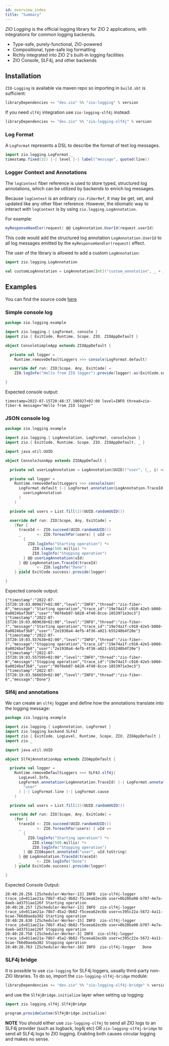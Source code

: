 ```yaml
---
id: overview_index
title: "Summary"
---
```


_ZIO Logging_ is the official logging library for ZIO 2 applications, with integrations for common logging backends.

- Type-safe, purely-functional, ZIO-powered
- Compositional, type-safe log formatting
- Richly integrated into ZIO 2's built-in logging facilities
- ZIO Console, SLF4j, and other backends

## Installation

`ZIO-Logging` is available via maven repo so importing in `build.sbt` is sufficient:

```scala
libraryDependencies += "dev.zio" %% "zio-logging" % version
```

If you need `slf4j` integration use `zio-logging-slf4j` instead: 

```scala
libraryDependencies += "dev.zio" %% "zio-logging-slf4j" % version
```

### Log Format

A `LogFormat` represents a DSL to describe the format of text log messages.

```scala
import zio.logging.LogFormat._
timestamp.fixed(32) |-| level |-| label("message", quoted(line))
```

### Logger Context and Annotations

The `logContext` fiber reference is used to store typed, structured log
annotations, which can be utilized by backends to enrich log messages.

Because `logContext` is an ordinary `zio.FiberRef`, it may be get, set,
and updated like any other fiber reference. However, the idiomatic way to
interact with `logContext` is by using `zio.logging.LogAnnotation`.

For example:

```scala
myResponseHandler(request) @@ LogAnnotation.UserId(request.userId)
```

This code would add the structured log annotation `LogAnnotation.UserId`
to all log messages emitted by the `myResponseHandler(request)` effect.

The user of the library is allowed to add a custom `LogAnnotation`: 

```scala
import zio.logging.LogAnnotation

val customLogAnnotation = LogAnnotation[Int]("custom_annotation", _ + _, _.toString)
```

## Examples

You can find the source code [here](https://github.com/zio/zio-logging/tree/master/examples/src/main/scala/zio/logging/example)

### Simple console log

```scala
package zio.logging.example

import zio.logging.{ LogFormat, console }
import zio.{ ExitCode, Runtime, Scope, ZIO, ZIOAppDefault }

object ConsoleSimpleApp extends ZIOAppDefault {

  private val logger =
    Runtime.removeDefaultLoggers >>> console(LogFormat.default)

  override def run: ZIO[Scope, Any, ExitCode] =
    ZIO.logInfo("Hello from ZIO logger").provide(logger).as(ExitCode.success)

}
```

Expected console output:

```
timestamp=2022-07-15T20:48:37.106927+02:00 level=INFO thread=zio-fiber-6 message="Hello from ZIO logger"
```

### JSON console log

```scala
package zio.logging.example

import zio.logging.{ LogAnnotation, LogFormat, consoleJson }
import zio.{ ExitCode, Runtime, Scope, ZIO, ZIOAppDefault, _ }

import java.util.UUID

object ConsoleJsonApp extends ZIOAppDefault {

  private val userLogAnnotation = LogAnnotation[UUID]("user", (_, i) => i, _.toString)

  private val logger =
    Runtime.removeDefaultLoggers >>> consoleJson(
      LogFormat.default |-| LogFormat.annotation(LogAnnotation.TraceId) |-| LogFormat.annotation(
        userLogAnnotation
      )
    )

  private val users = List.fill(2)(UUID.randomUUID())

  override def run: ZIO[Scope, Any, ExitCode] =
    (for {
      traceId <- ZIO.succeed(UUID.randomUUID())
      _       <- ZIO.foreachPar(users) { uId =>
        {
          ZIO.logInfo("Starting operation") *>
            ZIO.sleep(500.millis) *>
            ZIO.logInfo("Stopping operation")
        } @@ userLogAnnotation(uId)
      } @@ LogAnnotation.TraceId(traceId)
      _       <- ZIO.logInfo("Done")
    } yield ExitCode.success).provide(logger)

}
```

Expected console output:

```
{"timestamp":"2022-07-15T20:19:03.009677+02:00","level":"INFO","thread":"zio-fiber-8","message":"Starting operation","trace_id":"19e74a1f-c910-42e5-b060-8a0024baf3b8","user":"06f6eb07-b828-4f40-8cce-1853971e3ec3"}
{"timestamp":"2022-07-15T20:19:03.009638+02:00","level":"INFO","thread":"zio-fiber-7","message":"Starting operation","trace_id":"19e74a1f-c910-42e5-b060-8a0024baf3b8","user":"2e1930a4-4efb-4f36-a021-b55248b4f20e"}
{"timestamp":"2022-07-15T20:19:03.557638+02:00","level":"INFO","thread":"zio-fiber-7","message":"Stopping operation","trace_id":"19e74a1f-c910-42e5-b060-8a0024baf3b8","user":"2e1930a4-4efb-4f36-a021-b55248b4f20e"}
{"timestamp":"2022-07-15T20:19:03.557595+02:00","level":"INFO","thread":"zio-fiber-8","message":"Stopping operation","trace_id":"19e74a1f-c910-42e5-b060-8a0024baf3b8","user":"06f6eb07-b828-4f40-8cce-1853971e3ec3"}
{"timestamp":"2022-07-15T20:19:03.566659+02:00","level":"INFO","thread":"zio-fiber-6","message":"Done"}
```

### Slf4j and annotations
We can create an `slf4j` logger and define how the annotations translate into the logging message:

```scala
package zio.logging.example

import zio.logging.{ LogAnnotation, LogFormat }
import zio.logging.backend.SLF4J
import zio.{ ExitCode, LogLevel, Runtime, Scope, ZIO, ZIOAppDefault }
import zio._

import java.util.UUID

object Slf4jAnnotationApp extends ZIOAppDefault {

  private val logger =
    Runtime.removeDefaultLoggers >>> SLF4J.slf4j(
      LogLevel.Info,
      LogFormat.annotation(LogAnnotation.TraceId) |-| LogFormat.annotation(
        "user"
      ) |-| LogFormat.line |-| LogFormat.cause
    )

  private val users = List.fill(2)(UUID.randomUUID())

  override def run: ZIO[Scope, Any, ExitCode] =
    (for {
      traceId <- ZIO.succeed(UUID.randomUUID())
      _       <- ZIO.foreachPar(users) { uId =>
        {
          ZIO.logInfo("Starting operation") *>
            ZIO.sleep(500.millis) *>
            ZIO.logInfo("Stopping operation")
        } @@ ZIOAspect.annotated("user", uId.toString)
      } @@ LogAnnotation.TraceId(traceId)
      _       <- ZIO.logInfo("Done")
    } yield ExitCode.success).provide(logger)

}
```

Expected Console Output:
```
20:40:28.256 [ZScheduler-Worker-13] INFO  zio-slf4j-logger trace_id=011ae21a-78b7-45a2-9b82-f5ceea62ec6b user=0b20ba98-b707-4e7a-8aeb-ad3751ae126f Starting operation 
20:40:28.257 [ZScheduler-Worker-13] INFO  zio-slf4j-logger trace_id=011ae21a-78b7-45a2-9b82-f5ceea62ec6b user=c395c22a-5672-4a11-bcae-766d0aeda382 Starting operation 
20:40:28.630 [ZScheduler-Worker-15] INFO  zio-slf4j-logger trace_id=011ae21a-78b7-45a2-9b82-f5ceea62ec6b user=0b20ba98-b707-4e7a-8aeb-ad3751ae126f Stopping operation 
20:40:28.758 [ZScheduler-Worker-3] INFO  zio-slf4j-logger trace_id=011ae21a-78b7-45a2-9b82-f5ceea62ec6b user=c395c22a-5672-4a11-bcae-766d0aeda382 Stopping operation 
20:40:28.763 [ZScheduler-Worker-10] INFO  zio-slf4j-logger   Done 
```


### SLF4j bridge
It is possible to use `zio-logging` for SLF4j loggers, usually third-party non-ZIO libraries. To do so, import
the `zio-logging-slf4j-bridge` module:

```scala
libraryDependencies += "dev.zio" %% "zio-logging-slf4j-bridge" % version
```

and use the `Slf4jBridge.initialize` layer when setting up logging:

```scala
import zio.logging.slf4j.Slf4jBridge

program.provideCustom(Slf4jBridge.initialize)
```

**NOTE** You should either use `zio-logging-slf4j` to send all ZIO logs to an SLF4j provider (such as logback, log4j etc) OR `zio-logging-slf4j-bridge` to send all SLF4j logs to 
ZIO logging. Enabling both causes circular logging and makes no sense.